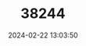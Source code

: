 ---
title: "38244"
category: "Dalbergia louvelii"
draft: false
date: 2024-02-22 13:03:50
languages:
  French, Middle (ca.1400-1600): ["Bois de rose"]
  Malagasy: ["Hitsiky", "Hitsoka", "Vilimpony", "Volompoina", "Andramena"]
---